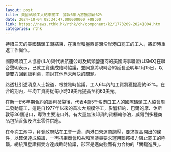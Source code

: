```yaml
---
layout: post
title: 美國碼頭工人結束罷工　據報6年內將獲加薪62%
date: 2024-10-04 08:34:47.000000000 +08:00
link: https://news.rthk.hk/rthk/ch/component/k2/1773209-20241004.htm
categories: rthk
---
```


持續三天的美國碼頭工潮結束，在東岸和墨西哥灣沿岸港口罷工的工人，將即時重返工作崗位。

國際碼頭工人協會(ILA)與代表航運公司及碼頭營運商的美國海事聯盟(USMX)在聯合聲明表示，已就工資達成臨時協議，並同意將現時合約延長至明年1月15日，以便雙方回到談判桌，商討其他尚未解決的問題。

路透社引述消息人士報道，根據臨時協議，工人6年內的工資將獲提高約62%。在合約期內，平均工資將從每小時39美元提高至約63美元。

在新一份6年期合約的談判破裂後，代表4萬5千名港口工人的國際碼頭工人協會周二發動罷工，這是自1977年以來的首次大規模停工，影響紐約、巴爾的摩、休斯敦等36個港口，導致主要港口外，有大量無法卸貨的貨櫃輪停泊，威脅到多種商品包括香蕉及汽車零件供應。

在今次工潮中，拜登政府站在工會一邊，向港口營運商施壓，要求提高開出的條件，以確保達成協議，一再抗拒商會和共和黨議員要求運用聯邦權力阻止罷工的呼籲。總統拜登讚揚雙方達成臨時協議，形容是邁向強而有力合約的「關鍵進展」。
